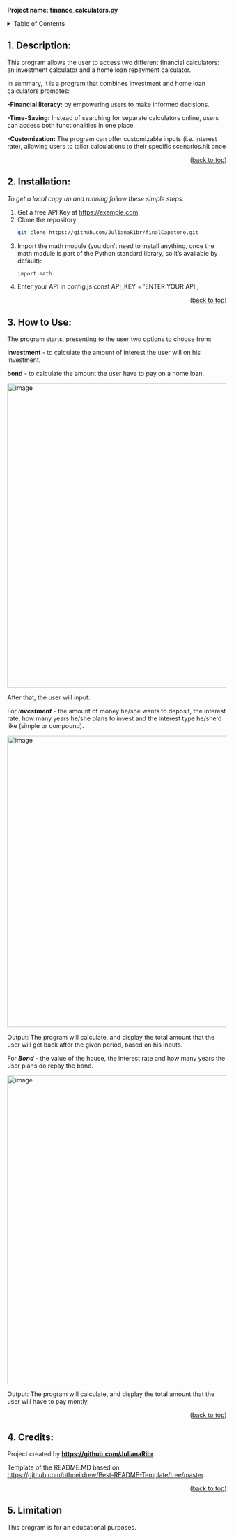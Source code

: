 **Project name: finance_calculators.py**

**<!-- TABLE OF CONTENTS -->**
<details>
  <summary>Table of Contents</summary>
  <ol>
    <li>
      <li><a href="#description">Description</a></li>
    <li>
      <li><a href="#installation">Installation</a></li>
    <li>
      <li><a href="#how-to-use">How to Use</a></li>
   <li>
      <li><a href="#credits">Credits</a></li>
    <li>
      <li><a href="#limitation">Limitation</a></li>
  </ol>
</details>

<a name="readme-top"></a>

<!-- DESCRIPTION -->
## 1. Description: 

This program allows the user to access two different financial calculators: an investment calculator and a home loan
repayment calculator.

In summary, it is a program that combines investment and home loan calculators promotes:

**-Financial literacy:** by empowering users to make informed decisions.

**-Time-Saving:** Instead of searching for separate calculators online, users can access both functionalities in one place.

**-Customization:** The program can offer customizable inputs (i.e. interest rate), allowing users to tailor calculations to their specific scenarios.hit <enter> once

<p align="right">(<a href="#readme-top">back to top</a>)</p>

<!-- INSTALLATION -->
## 2. Installation:

_To get a local copy up and running follow these simple steps._

1. Get a free API Key at https://example.com
2. Clone the repository:
   ```sh
   git clone https://github.com/JulianaRibr/finalCapstone.git
   ```
3. Import the math module (you don’t need to install anything, once the math module is part of the Python standard library, so it’s available by default):
   ```sh
   import math
   ```
4. Enter your API in config.js
const API_KEY = 'ENTER YOUR API';

<p align="right">(<a href="#readme-top">back to top</a>)</p>

<!-- HOW TO USE -->
## 3. How to Use:

The program starts, presenting to the user two options to choose from:

**investment** - to calculate the amount of interest the user will on his investment.

**bond** - to calculate the amount the user have to pay on a home loan.

<img width="697" alt="image" src="https://github.com/JulianaRibr/finalCapstone/assets/153245025/314eb336-30bc-49e1-a357-7a7f736cbd72">

After that, the user will input:

For _**investment**_ - the amount of money he/she wants to deposit, the interest rate, how many years he/she plans to invest and the interest type he/she'd like (simple or compound).

<img width="668" alt="image" src="https://github.com/JulianaRibr/finalCapstone/assets/153245025/8057cb74-915d-4422-93bf-9cd90c1ed26f">

Output: The program will calculate, and display the total amount that the user will get back after the given period, based on his inputs.

For _**Bond**_ - the value of the house, the interest rate and how many years the user plans do repay the bond.

<img width="707" alt="image" src="https://github.com/JulianaRibr/finalCapstone/assets/153245025/c08695c1-99ed-4a5d-b8aa-4047fb57be99">

Output: The program will calculate, and display the total amount that the user will have to pay montly.

<p align="right">(<a href="#readme-top">back to top</a>)</p>

<!-- CREDITS -->
## 4. Credits:
Project created by **<https://github.com/JulianaRibr>**.

Template of the README.MD based on <https://github.com/othneildrew/Best-README-Template/tree/master>.

<p align="right">(<a href="#readme-top">back to top</a>)</p>

<!-- LIMITATION -->
## 5. Limitation

This program is for an educational purposes. 
